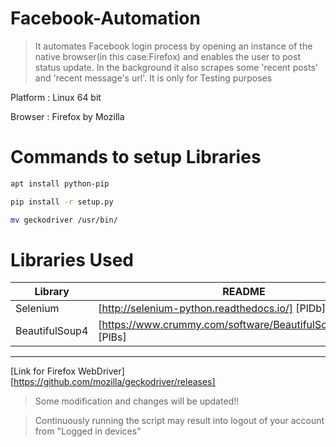 # Facebook-Automation

>It automates Facebook login process by opening an instance of the native browser(in this case:Firefox) and enables the user to post status update.
>In the background it also scrapes some 'recent posts' and 'recent message's url'.
>It is only for Testing purposes

Platform : Linux 64 bit

Browser : Firefox by Mozilla

# Commands to setup Libraries
```sh
apt install python-pip

pip install -r setup.py

mv geckodriver /usr/bin/
```
# Libraries Used
| Library | README |
| ------ | ------ |
| Selenium | [http://selenium-python.readthedocs.io/] [PlDb] |
| BeautifulSoup4 | [https://www.crummy.com/software/BeautifulSoup/bs4/doc/] [PlBs]|

-------------------------------------------------------------------------
[Link for Firefox WebDriver] [https://github.com/mozilla/geckodriver/releases]

>Some modification and changes will be updated!!

>Continuously running the script may result into logout of your account from "Logged in devices"

